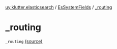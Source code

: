 [uy.klutter.elasticsearch](../index.md) / [EsSystemFields](index.md) / [_routing](.)


# _routing
`_routing` [(source)](https://github.com/kohesive/klutter/blob/master/elasticsearch-jdk7/src/main/kotlin/uy/klutter/elasticsearch/Mappings.kt#L11)


